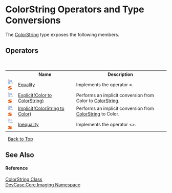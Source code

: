 # ColorString Operators and Type Conversions
 

The <a href="T_DevCase_Core_Imaging_ColorString">ColorString</a> type exposes the following members.


## Operators
&nbsp;<table><tr><th></th><th>Name</th><th>Description</th></tr><tr><td>![Public operator](media/puboperator.gif "Public operator")![Static member](media/static.gif "Static member")</td><td><a href="M_DevCase_Core_Imaging_ColorString_op_Equality">Equality</a></td><td>
Implements the operator =.</td></tr><tr><td>![Public operator](media/puboperator.gif "Public operator")![Static member](media/static.gif "Static member")</td><td><a href="M_DevCase_Core_Imaging_ColorString_op_Explicit">Explicit(Color to ColorString)</a></td><td>
Performs an implicit conversion from Color to <a href="T_DevCase_Core_Imaging_ColorString">ColorString</a>.</td></tr><tr><td>![Public operator](media/puboperator.gif "Public operator")![Static member](media/static.gif "Static member")</td><td><a href="M_DevCase_Core_Imaging_ColorString_op_Implicit">Implicit(ColorString to Color)</a></td><td>
Performs an implicit conversion from <a href="T_DevCase_Core_Imaging_ColorString">ColorString</a> to Color.</td></tr><tr><td>![Public operator](media/puboperator.gif "Public operator")![Static member](media/static.gif "Static member")</td><td><a href="M_DevCase_Core_Imaging_ColorString_op_Inequality">Inequality</a></td><td>
Implements the operator <>.</td></tr></table>&nbsp;
<a href="#colorstring-operators-and-type-conversions">Back to Top</a>

## See Also


#### Reference
<a href="T_DevCase_Core_Imaging_ColorString">ColorString Class</a><br /><a href="N_DevCase_Core_Imaging">DevCase.Core.Imaging Namespace</a><br />